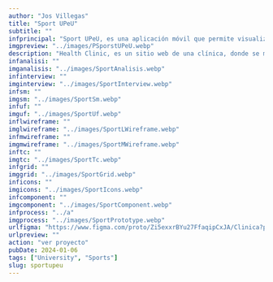 ```yaml
---
author: "Jos Villegas"
title: "Sport UPeU"
subtitle: ""
infprincipal: "Sport UPeU, es una aplicación móvil que permite visualizar la información correspondiente a los eventos deportivos de la Universidad Peruana Unión como: fixture, resultados, reglamento, mapa de eventos, posiciones, entre otros."
imgpreview: "../images/PSporstUPeU.webp"
description: "Health Clinic, es un sitio web de una clínica, donde se muestran las siguientes características: acerca de nosotros, especialidades, staff médicos, entre otros."
infanalisi: ""
imganalisis: "../images/SportAnalisis.webp"
infinterview: ""
imginterview: "../images/SportInterview.webp"
infsm: ""
imgsm: "../images/SportSm.webp"
infuf: ""
imguf: "../images/SportUf.webp"
inflwireframe: ""
imglwireframe: "../images/SportLWireframe.webp"
infmwireframe: ""
imgmwireframe: "../images/SportMWireframe.webp"
inftc: ""
imgtc: "../images/SportTc.webp"
infgrid: ""
imggrid: "../images/SportGrid.webp"
inficons: ""
imgicons: "../images/SportIcons.webp"
infcomponent: ""
imgcomponent: "../images/SportComponent.webp"
infprocess: "../a"
imgprocess: "../images/SportPrototype.webp"
urlfigma: "https://www.figma.com/proto/Zi5exxrBYu27FfaqipCxJA/Clinica?page-id=1%3A4&node-id=1-33&viewport=254%2C371%2C0.04&t=pS8eLRgSJmtJx1lO-1&scaling=scale-down&content-scaling=fixed&starting-point-node-id=1%3A33"
urlpreview: ""
action: "ver proyecto"
pubDate: 2024-01-06
tags: ["University", "Sports"]
slug: sportupeu
---
```

